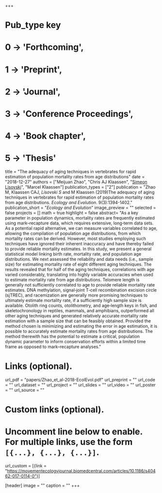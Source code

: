 +++
# Pub_type key
# 0 -> 'Forthcoming',
# 1 -> 'Preprint',
# 2 -> 'Journal',
# 3 -> 'Conference Proceedings',
# 4 -> 'Book chapter',
# 5 -> 'Thesis'
  
title = "The adequacy of aging techniques in vertebrates for rapid estimation of population mortality rates from age distributions"
date = "2018-12-27"
authors = ["Meijuan Zhao", "Chris AJ Klaassen",  "[Simeon Lisovski](hhttps://slisovski.netlify.com/)", "Marcel Klaassen"]
publication_types = ["2"]
publication = "Zhao M, Klaassen CAJ, *Lisovski S* and M Klaassen (2019)The adequacy of aging techniques in vertebrates for rapid estimation of population mortality rates from age distributions. _Ecology and Evolution_. 9(3):1394-1402."
publication_short = "_Ecology and Evolution_"
image_preview = ""
selected = false
projects = []
math = true
highlight = false
abstract= "As a key parameter in population dynamics, mortality rates are frequently estimated using mark–recapture data, which requires extensive, long‐term data sets. As a potential rapid alternative, we can measure variables correlated to age, allowing the compilation of population age distributions, from which mortality rates can be derived. However, most studies employing such techniques have ignored their inherent inaccuracy and have thereby failed to provide reliable mortality estimates. In this study, we present a general statistical model linking birth rate, mortality rate, and population age distributions. We next assessed the reliability and data needs (i.e., sample size) for estimating mortality rate of eight different aging techniques. The results revealed that for half of the aging techniques, correlations with age varied considerably, translating into highly variable accuracies when used to estimate mortality rate from age distributions. Telomere length is generally not sufficiently correlated to age to provide reliable mortality rate estimates. DNA methylation, signal‐joint T‐cell recombination excision circle (sjTREC), and racemization are generally more promising techniques to ultimately estimate mortality rate, if a sufficiently high sample size is available. Otolith ring counts, otolithometry, and age‐length keys in fish, and skeletochronology in reptiles, mammals, and amphibians, outperformed all other aging techniques and generated relatively accurate mortality rate estimation with a sample size that can be feasibly obtained. Provided the method chosen is minimizing and estimating the error in age estimation, it is possible to accurately estimate mortality rates from age distributions. The method therewith has the potential to estimate a critical, population dynamic parameter to inform conservation efforts within a limited time frame as opposed to mark–recapture analyses."
  
# Links (optional).
url_pdf = "papers/Zhao_et_al-2018-EcolEvol.pdf"
url_preprint = ""
url_code = ""
url_dataset = ""
url_project = ""
url_slides = ""
url_video = ""
url_poster = ""
url_source = ""
  
# Custom links (optional).
#   Uncomment line below to enable. For multiple links, use the form `[{...}, {...}, {...}]`.
url_custom = [{link = "https://movementecologyjournal.biomedcentral.com/articles/10.1186/s40462-017-0114-0"}]
  
[header]
image = ""
caption = ""
+++